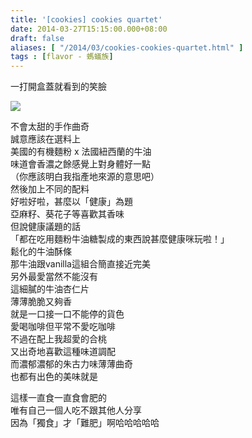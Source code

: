 ```yaml
---
title: '[cookies] cookies quartet'
date: 2014-03-27T15:15:00.000+08:00
draft: false
aliases: [ "/2014/03/cookies-cookies-quartet.html" ]
tags : [flavor - 螞蟻族]
---
```


一打開盒蓋就看到的笑臉  

[![](https://4.bp.blogspot.com/-kXH5zXKmZ-Q/XDCxt6fnAlI/AAAAAAAAEQU/ECwtxQBnZXcIrL8dmnMP1_uh2O84_biOwCLcBGAs/s640/68.jpg)](https://4.bp.blogspot.com/-kXH5zXKmZ-Q/XDCxt6fnAlI/AAAAAAAAEQU/ECwtxQBnZXcIrL8dmnMP1_uh2O84_biOwCLcBGAs/s1600/68.jpg)

不會太甜的手作曲奇  
誠意應該在選料上  
美國的有機麵粉 x 法國紐西蘭的牛油  
味道會香濃之餘感覺上對身體好一點  
（你應該明白我指產地來源的意思吧）  
然後加上不同的配料  
好啦好啦，甚麼以「健康」為題  
亞麻籽、葵花子等喜歡其香味  
但說健康議題的話  
「都在吃用麵粉牛油糖製成的東西說甚麼健康咪玩啦！」  
鬆化的牛油酥條  
那牛油跟vanilla這組合簡直接近完美  
另外最愛當然不能沒有  
這細膩的牛油杏仁片  
薄薄脆脆又夠香  
就是一口接一口不能停的貨色  
愛喝咖啡但平常不愛吃咖啡  
不過在配上我超愛的合桃  
又出奇地喜歡這種味道調配  
而濃郁濃郁的朱古力味薄薄曲奇  
也都有出色的美味就是  
  
這樣一直食一直食會肥的  
唯有自己一個人吃不跟其他人分享  
因為「獨食」才「難肥」啊哈哈哈哈哈
